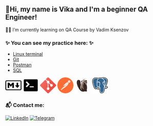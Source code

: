 ## 🖖Hi, my name is Vika and I'm a beginner QA Engineer!

👩‍💻  I’m currently learning on QA Course by Vadim Ksenzov


### ✨ You can see my practice here: ✨
- [Linux terminal](https://github.com/Vikaufo/Terminal)
- [Git](https://github.com/Vikaufo/JSON)
- [Postman](https://github.com/Vikaufo/Postman)
- [SQL](https://github.com/Vikaufo/SQL)

<img src="https://raw.githubusercontent.com/Vikaufo/Vikaufo/main/Assets/md_icon.png" width="50">
<img src="https://raw.githubusercontent.com/Vikaufo/Vikaufo/main/Assets/terminal_icon.png" width="50">
<img src="https://raw.githubusercontent.com/Vikaufo/Vikaufo/main/Assets/git_icon.png" width="50">
<img src="https://raw.githubusercontent.com/Vikaufo/Vikaufo/main/Assets/postman_icon%2022.35.53.png" width="50">
<img src="https://raw.githubusercontent.com/Vikaufo/Vikaufo/main/Assets/Dbeaver_logo.png" width="50">
<img src="https://raw.githubusercontent.com/Vikaufo/Vikaufo/main/Assets/postgresql_icon.png" width="50">

### 📬 Сontact me:
[![LinkedIn](https://img.shields.io/badge/-LinkedIn-ffffff??style=flat&logo=LinkedIn&logoColor=2964be)](https://www.linkedin.com/in/vshablova/)
[![Telegram](https://img.shields.io/badge/-Telegram-ffffff?style=flat&logo=Telegram)](https://t.me/ViUFO)


